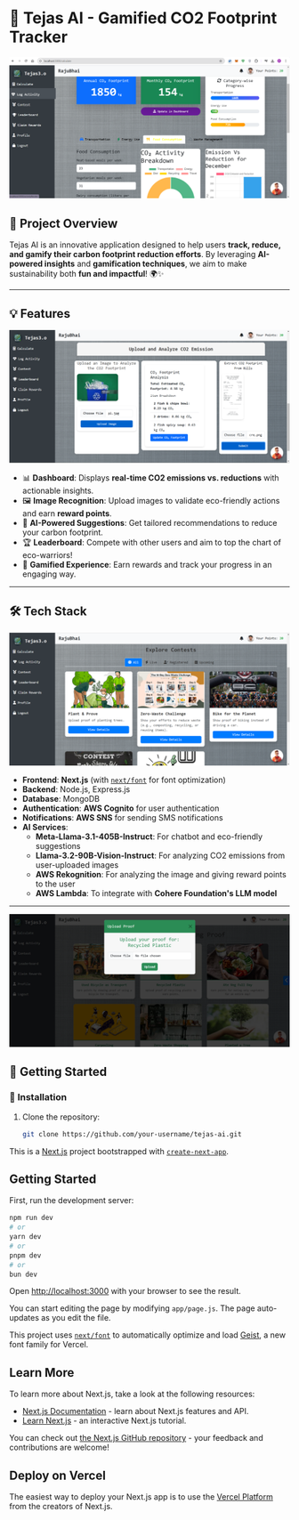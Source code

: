 # 🌿 **Tejas AI - Gamified CO2 Footprint Tracker**

![Banner](./screenshot/track1.png)

## 🌟 **Project Overview**
Tejas AI is an innovative application designed to help users **track, reduce, and gamify their carbon footprint reduction efforts**. By leveraging **AI-powered insights** and **gamification techniques**, we aim to make sustainability both **fun and impactful**! 🌍✨

---

## 💡 **Features**
![Features Overview](./screenshot/track2.png)

- 📊 **Dashboard**: Displays **real-time CO2 emissions vs. reductions** with actionable insights.
- 🖼️ **Image Recognition**: Upload images to validate eco-friendly actions and earn **reward points**.
- 🤖 **AI-Powered Suggestions**: Get tailored recommendations to reduce your carbon footprint.
- 🏆 **Leaderboard**: Compete with other users and aim to top the chart of eco-warriors!
- 🌱 **Gamified Experience**: Earn rewards and track your progress in an engaging way.

---

## 🛠️ **Tech Stack**
![Tech Stack](./screenshot/track3.png)

- **Frontend**: **Next.js** (with [`next/font`](https://nextjs.org/docs/app/building-your-application/optimizing/fonts) for font optimization)
- **Backend**: Node.js, Express.js
- **Database**: MongoDB
- **Authentication**: **AWS Cognito** for user authentication
- **Notifications**: **AWS SNS** for sending SMS notifications
- **AI Services**:
  - **Meta-Llama-3.1-405B-Instruct**: For chatbot and eco-friendly suggestions
  - **Llama-3.2-90B-Vision-Instruct**: For analyzing CO2 emissions from user-uploaded images
  - **AWS Rekognition**: For analyzing the image and giving reward points to the user
  - **AWS Lambda**: To integrate with **Cohere Foundation's LLM model**

---
![Tech Stack](./screenshot/track4.png)

## 🚀 **Getting Started**
### 🔧 **Installation**
1. Clone the repository:
   ```bash
   git clone https://github.com/your-username/tejas-ai.git

This is a [Next.js](https://nextjs.org) project bootstrapped with [`create-next-app`](https://github.com/vercel/next.js/tree/canary/packages/create-next-app).

## Getting Started

First, run the development server:

```bash
npm run dev
# or
yarn dev
# or
pnpm dev
# or
bun dev
```

Open [http://localhost:3000](http://localhost:3000) with your browser to see the result.

You can start editing the page by modifying `app/page.js`. The page auto-updates as you edit the file.

This project uses [`next/font`](https://nextjs.org/docs/app/building-your-application/optimizing/fonts) to automatically optimize and load [Geist](https://vercel.com/font), a new font family for Vercel.

## Learn More

To learn more about Next.js, take a look at the following resources:

- [Next.js Documentation](https://nextjs.org/docs) - learn about Next.js features and API.
- [Learn Next.js](https://nextjs.org/learn) - an interactive Next.js tutorial.

You can check out [the Next.js GitHub repository](https://github.com/vercel/next.js) - your feedback and contributions are welcome!

## Deploy on Vercel

The easiest way to deploy your Next.js app is to use the [Vercel Platform](https://vercel.com/new?utm_medium=default-template&filter=next.js&utm_source=create-next-app&utm_campaign=create-next-app-readme) from the creators of Next.js.

